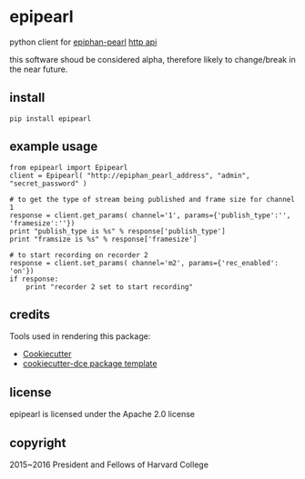 epipearl
===============================

python client for [epiphan-pearl][pearl] [http api][pearl-http-api]

this software shoud be considered alpha, therefore likely to change/break in the near future.


install
-------

    pip install epipearl



example usage
-------------

    from epipearl import Epipearl
    client = Epipearl( "http://epiphan_pearl_address", "admin", "secret_password" )
    
    # to get the type of stream being published and frame size for channel 1
    response = client.get_params( channel='1', params={'publish_type':'', 'framesize':''})
    print "publish_type is %s" % response['publish_type']
    print "framsize is %s" % response['framesize']
    
    # to start recording on recorder 2
    response = client.set_params( channel='m2', params={'rec_enabled': 'on'})
    if response:
        print "recorder 2 set to start recording"



credits
---------

Tools used in rendering this package:

* [Cookiecutter][cookiecutter]
* [cookiecutter-dce package template][dce-pypackage]



license
-------

epipearl is licensed under the Apache 2.0 license



copyright
---------

2015~2016 President and Fellows of Harvard College

[cookiecutter]: https://github.com/audreyr/cookiecutter
[dce-pypackage]: https://github.com/harvard-dce/cookiecutter-dce
[pearl]: http://www.epiphan.com/products/pearl/
[pearl-http-api]:
http://31t4ggyuf393hqweo1aq90k7.wpengine.netdna-cdn.com/wp-content/uploads/2014/09/Epiphan_Pearl_userguide.pdf
